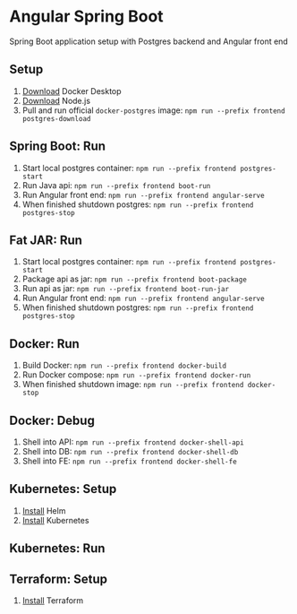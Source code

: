 # Angular Spring Boot

Spring Boot application setup with Postgres backend and Angular front end

## Setup

1. [Download](https://www.docker.com/products/docker-desktop/) Docker Desktop
2. [Download](https://nodejs.org/en/download) Node.js
3. Pull and run official `docker-postgres` image: `npm run --prefix frontend postgres-download`

## Spring Boot: Run

1. Start local postgres container: `npm run --prefix frontend postgres-start`
2. Run Java api: `npm run --prefix frontend boot-run`
3. Run Angular front end: `npm run --prefix frontend angular-serve`
4. When finished shutdown postgres: `npm run --prefix frontend postgres-stop`

## Fat JAR: Run

1. Start local postgres container: `npm run --prefix frontend postgres-start`
2. Package api as jar: `npm run --prefix frontend boot-package`
3. Run api as jar: `npm run --prefix frontend boot-run-jar`
4. Run Angular front end: `npm run --prefix frontend angular-serve`
5. When finished shutdown postgres: `npm run --prefix frontend postgres-stop`

## Docker: Run

1. Build Docker: `npm run --prefix frontend docker-build`
1. Run Docker compose: `npm run --prefix frontend docker-run`
1. When finished shutdown image: `npm run --prefix frontend docker-stop`

## Docker: Debug

1. Shell into API: `npm run --prefix frontend docker-shell-api`
2. Shell into DB: `npm run --prefix frontend docker-shell-db`
3. Shell into FE: `npm run --prefix frontend docker-shell-fe`

## Kubernetes: Setup

1. [Install](https://helm.sh/docs/intro/install/) Helm
2. [Install](https://kubernetes.io/docs/tasks/tools/) Kubernetes

## Kubernetes: Run

## Terraform: Setup

1. [Install](https://developer.hashicorp.com/terraform/tutorials/aws-get-started/install-cli) Terraform
